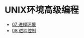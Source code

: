 # UNIX环境高级编程

- [07 进程环境](https://github.com/Uyouii/bookreading/blob/master/linux/UNIX%E7%8E%AF%E5%A2%83%E9%AB%98%E7%BA%A7%E7%BC%96%E7%A8%8B/07%20%E8%BF%9B%E7%A8%8B%E7%8E%AF%E5%A2%83.md)
- [08 进程控制](https://github.com/Uyouii/bookreading/blob/master/linux/UNIX%E7%8E%AF%E5%A2%83%E9%AB%98%E7%BA%A7%E7%BC%96%E7%A8%8B/08%20%E8%BF%9B%E7%A8%8B%E6%8E%A7%E5%88%B6.md)

